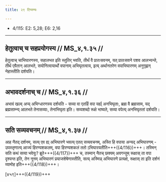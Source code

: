 ```yaml
---
title: २९ टिप्पण्यः

---
```

- 4/115: E2: 5,28; E6: 2,16

____________________________________________


## हेतुत्वाच् च सहप्रयोगस्य // MS_४,१.३५ //

हेतुत्वाच् चाभिघारणस्य, सहालभत इति स्तुतिर् भवति, तीर्थं वै प्रातःसवनम्, यत् प्रातःसवने पशव आलभ्यन्ते, तीर्थ एवैतान् आलभते, सयोनित्वायार्थो वपानाम् अभिघृतत्वाय, इत्य् अर्थानतरेण वपाभिघारणम् अनुगृह्णन् नेहास्तीति दर्शयति।


____________________________________________


## अभावदर्शनाच् च // MS_४,१.३६ //

अभावं खल्व् अप्य् अभिग्धारणस्य दर्शयति - सव्या वा एतर्हि वपा यर्ह्य् अनभिघृताः, ब्रह्म वै ब्रह्मसाम, यद् ब्रह्मसाम्न्य् आलभते तेनासव्याः, तेनाभिघृता इति। सव्यशब्दो रूक्षे भाष्यते, सव्या वपेत्य् अनभिघृततां दर्शयति।


____________________________________________


## सति सव्यवचनम् // MS_४,१.३७ //

आह नैतद् दर्शनम्, सत्य् एव ह्य् अभिघारणे भवत्य् एतत् सव्यवचनम्, अस्ति हि वपाया अन्यद् अभिघारणम् - उपस्तृणात्य् आज्यं हिरण्यशकलम्, वपा हिरण्यशकलं ततो ऽभिघारयतीति+++({4/116})+++। तस्मिन् सति कथं सव्या भवेयुः? ब्रूते+++({4/117})+++ च, तस्मान् नैतच् छक्यम् अवगन्तुम् रूक्षास् ता वपा दृश्यन्त इति, तेन नूनम् अभिघारणं प्रयाजशेषेणास्तीति, सत्य् अस्मिन्न् अभिघारणे प्रत्यक्षे, रूक्षास् ता इति दर्शनं व्यामोह इति+++({4/118})+++।

[४५९]+++({4/119})+++

